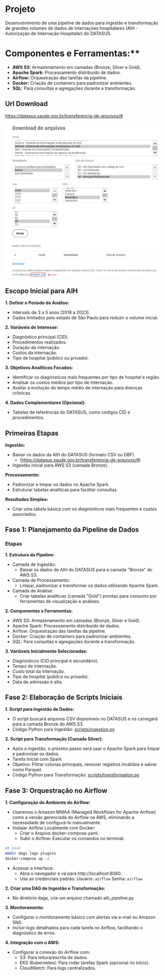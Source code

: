 # Projeto

Desenvolvimento de uma pipeline de dados para ingestão e transformação de grandes volumes de dados de internações hospitalares (AIH - Autorização de Internação Hospitalar) do DATASUS.

# Componentes e Ferramentas:\*\*

- **AWS S3:** Armazenamento em camadas (Bronze, Silver e Gold).
- **Apache Spark:** Processamento distribuído de dados.
- **Airflow:** Orquestração das tarefas da pipeline.
- **Docker:** Criação de containers para padronizar ambientes.
- **SQL:** Para consultas e agregações durante a transformação.

## Url Download

https://datasus.saude.gov.br/transferencia-de-arquivos/#

![alt text](imgs/tranfer-arquivos-sih-datasus.jpg)

## Escopo Inicial para AIH

**1. Definir o Período de Análise:**

- Intervalo de 3 a 5 anos (2018 a 2023).
- Dados limitados pelo estado de São Paulo para reduzir o volume inicial.

**2. Variáveis de Interesse:**

- Diagnóstico principal (CID).
- Procedimentos realizados.
- Duração da internação.
- Custos da internação.
- Tipo de hospital (público ou privado).

**3. Objetivos Analíticos Focados:**

- Identificar os diagnósticos mais frequentes por tipo de hospital e região.
- Analisar os custos médios por tipo de internação.
- Avaliar a evolução do tempo médio de internação para doenças crônicas.

**4. Dados Complementares (Opcional):**

- Tabelas de referências do DATASUS, como códigos CID e procedimentos.

## Primeiras Etapas

**Ingestão:**

- Baixar os dados da AIH do DATASUS (formato CSV ou DBF).
  - (https://datasus.saude.gov.br/transferencia-de-arquivos/#)
- Ingestão inicial para AWS S3 (camada Bronze).

**Processamento:**

- Padronizar e limpar os dados no Apache Spark.
- Estruturar tabelas analíticas para facilitar consultas.

**Resultados Simples:**

- Criar uma tabela básica com os diagnósticos mais frequentes e custos associados.

## Fase 1: Planejamento da Pipeline de Dados

### Etapas

**1. Estrutura da Pipeline:**

- Camada de Ingestão:
  - Baixar os dados de AIH do DATASUS para a camada "Bronze" do AWS S3.
- Camada de Processamento:
  - Limpar, padronizar e transformar os dados utilizando Apache Spark.
- Camada de Análise:
  - Criar tabelas analíticas (camada "Gold") prontas para consumo por ferramentas de visualização e análises.

**2. Componentes e Ferramentas:**

- AWS S3: Armazenamento em camadas (Bronze, Silver e Gold).
- Apache Spark: Processamento distribuído de dados.
- Airflow: Orquestração das tarefas da pipeline.
- Docker: Criação de containers para padronizar ambientes.
- SQL: Para consultas e agregações durante a transformação.

**3. Variáveis Inicialmente Selecionadas:**

- Diagnósticos (CID principal e secundário).
- Tempo de internação.
- Custo total da internação.
- Tipo de hospital (público ou privado).
- Data de admissão e alta.

## Fase 2: Elaboração de Scripts Iniciais

**1. Script para Ingestão de Dados:**

- O script buscará arquivos CSV disponíveis no DATASUS e os carregará para a camada Bronze do AWS S3.
- Código Python para Ingestão: [scripts/ingestion.py](scripts/ingestion.py)

**2. Script para Transformação (Camada Silver):**

- Após a ingestão, o próximo passo será usar o Apache Spark para limpar e padronizar os dados.
- Tarefa Inicial com Spark
- Objetivo: Filtrar colunas principais, remover registros inválidos e salvar como Parquet.
- Código Python para Transformação: [scripts/transformation.py](scripts/transformation.py)

## Fase 3: Orquestração no Airflow

**1. Configuração do Ambiente do Airflow:**

- Usaremos o Amazon MWAA (Managed Workflows for Apache Airflow) como a versão gerenciada do Airflow na AWS, eliminando a necessidade de configurá-lo manualmente.
- Instalar Airflow Localmente com Docker:
  - Criar o Arquivo docker-compose.yaml.
  - Subir o Airflow: Executar os comandos no terminal:

```bash
## bash
mkdir dags logs plugins
docker-compose up -d
```

- Acessar a Interface:
  - Abra o navegador e vá para http://localhost:8080.
  - Use as credenciais padrão:
    Usuário: `airflow`
    Senha: `airflow`

**2. Criar uma DAG de Ingestão e Transformação:**

- No diretório dags, crie um arquivo chamado aih_pipeline.py

**3. Monitoramento:**

- Configurar o monitoramento básico com alertas via e-mail ou Amazon SNS.
- Incluir logs detalhados para cada tarefa no Airflow, facilitando o diagnóstico de erros.

**4. Integração com o AWS:**

- Configurar a conexão do Airflow com:
  - S3: Para leitura/escrita de dados.
  - EKS (Kubernetes): Para rodar tarefas Spark (opcional no início).
  - CloudWatch: Para logs centralizados.
